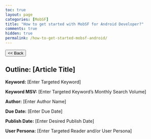 ```yaml
---
toc: true
layout: page
categories: [MobSF]
title: "How to get started with MobSF for Android Developer?"
comments: true
hidden: true
permalink: /how-to-get-started-mobsf-android/
---
```


<button class="back-button" onclick="window.history.back()"><< Back</button>

## Outline: [Article Title]

**Keyword:** [Enter Targeted Keyword]

**Keyword MSV:** [Enter Targeted Keyword’s Monthly Search Volume]

**Author:** [Enter Author Name]

**Due Date:** [Enter Due Date]

**Publish Date:** [Enter Desired Publish Date]

**User Persona:** [Enter Targeted Reader and/or User Persona]

<br>
